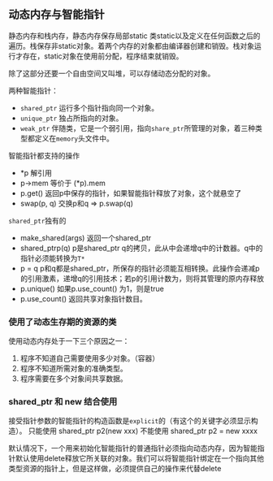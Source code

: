 

## 动态内存与智能指针

静态内存和栈内存，静态内存保存局部static 类static以及定义在任何函数之后的遍历。栈保存非static对象。着两个内存的对象都由编译器创建和销毁。栈对象运行才存在，static对象在使用前分配，程序结束就销毁。

除了这部分还要一个自由空间又叫堆，可以存储动态分配的对象。

两种智能指针：
+ `shared_ptr` 运行多个指针指向同一个对象。
+ `unique_ptr` 独占所指向的对象。
+ `weak_ptr` 伴随类，它是一个弱引用，指向`share_ptr`所管理的对象，着三种类型都定义在`memory`头文件中。
  
智能指针都支持的操作

+ *p 解引用
+ p->mem 等价于 (*p).mem
+ p.get() 返回p中保存的指针，如果智能指针释放了对象，这个就悬空了
+ swap(p, q) 交换p和q => p.swap(q)

`shared_ptr`独有的

+ make_shared<T>(args) 返回一个shared_ptr
+ shared_ptr<T>p(q) p是shared_ptr q的拷贝，此从中会递增q中的计数器。q中的指针必须能转换为`T*`
+ p = q p和q都是shared_ptr，所保存的指针必须能互相转换。此操作会递减p的引用激素，递增q的引用技术；若p的引用计数为，则将其管理的原内存释放
+ p.unique() 如果p.use_count() 为1，则是true
+ p.use_count() 返回共享对象指针数目。

### 使用了动态生存期的资源的类

使用动态内存处于一下三个原因之一：

1. 程序不知道自己需要使用多少对象。（容器）
2. 程序不知道所需对象的准确类型。
3. 程序需要在多个对象间共享数据。

### shared_ptr 和 new 结合使用

接受指针参数的智能指针的构造函数是`explicit`的（有这个的关键字必须显示构造）。
只能使用 shared_ptr<T> p2(new xxx) 不能使用 shared_ptr<T> p2 = new xxxx

默认情况下，一个用来初始化智能指针的普通指针必须指向动态内存，因为智能指针默认使用delete释放它所关联的对象。我们可以将智能指针绑定在一个指向其他类型资源的指针上，但是这样做，必须提供自己的操作来代替delete

